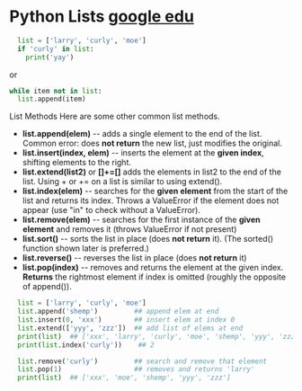 # Python Lists    [google edu](https://developers.google.com/edu/python/lists)

```Python
  list = ['larry', 'curly', 'moe']
  if 'curly' in list:
    print('yay')
```
or 
```Python
while item not in list:
  list.append(item)
```

List Methods
Here are some other common list methods.

+ **list.append(elem)** -- adds a single element to the end of the list. Common error: does **not return** the new list, just modifies the original.
+ **list.insert(index, elem)** -- inserts the element at the **given index**, shifting elements to the right.
+ **list.extend(list2)** or **[]+=[]** adds the elements in list2 to the end of the list. Using + or += on a list is similar to using extend().
+ **list.index(elem)** -- searches for the **given element** from the start of the list and returns its index. Throws a ValueError if the element does not appear (use "in" to check without a ValueError).
+ **list.remove(elem)** -- searches for the first instance of the **given element** and removes it (throws ValueError if not present)
+ **list.sort()** -- sorts the list in place (does **not return** it). (The sorted() function shown later is preferred.)
+ **list.reverse()** -- reverses the list in place (does **not return** it)
+ **list.pop(index)** -- removes and returns the element at the given index. **Returns** the rightmost element if index is omitted (roughly the opposite of append()).


```python
  list = ['larry', 'curly', 'moe']
  list.append('shemp')         ## append elem at end
  list.insert(0, 'xxx')        ## insert elem at index 0
  list.extend(['yyy', 'zzz'])  ## add list of elems at end
  print(list)  ## ['xxx', 'larry', 'curly', 'moe', 'shemp', 'yyy', 'zzz']
  print(list.index('curly'))    ## 2

  list.remove('curly')         ## search and remove that element
  list.pop(1)                  ## removes and returns 'larry'
  print(list)  ## ['xxx', 'moe', 'shemp', 'yyy', 'zzz']
  ```
